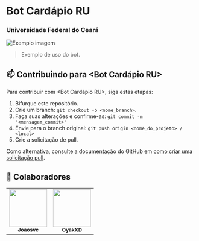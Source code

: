 # Bot Cardápio RU
### Universidade Federal do Ceará

<img src="https://i.imgur.com/SSjM6K5.png" alt="Exemplo imagem">

> Exemplo de uso do bot.

## 📫 Contribuindo para <Bot Cardápio RU>

Para contribuir com <Bot Cardápio RU>, siga estas etapas:

1. Bifurque este repositório.
2. Crie um branch: `git checkout -b <nome_branch>`.
3. Faça suas alterações e confirme-as: `git commit -m '<mensagem_commit>'`
4. Envie para o branch original: `git push origin <nome_do_projeto> / <local>`
5. Crie a solicitação de pull.

Como alternativa, consulte a documentação do GitHub em [como criar uma solicitação pull](https://help.github.com/en/github/collaborating-with-issues-and-pull-requests/creating-a-pull-request).

## 🤝 Colaboradores

<table>
  <tr>
    <td align="center">
      <a href="#" title="Joaosvc">
        <img src="https://avatars.githubusercontent.com/u/102983598?v=4" width="100px;" alt="", href="https://github.com/joaosvc"/><br>
        <sub>
          <b>Joaosvc</b>
        </sub>
      </a>
    </td>
    <td align="center">
      <a href="#" title="defina o título do link">
        <img src="https://avatars.githubusercontent.com/u/131064997?s=400&u=1d14524091edc74109603c1fb9686bdd70d47b79&v=4" width="100px;" alt="", href="https://github.com/OyakXD"/><br>
        <sub>
          <b>OyakXD</b>
        </sub>
      </a>
  </tr>
</table>
